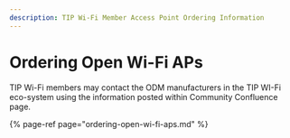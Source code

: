 ```yaml
---
description: TIP Wi-Fi Member Access Point Ordering Information
---
```


# Ordering Open Wi-Fi APs

TIP Wi-Fi members may contact the ODM manufacturers in the TIP WI-Fi eco-system using the information posted within Community Confluence page. 

{% page-ref page="ordering-open-wi-fi-aps.md" %}



